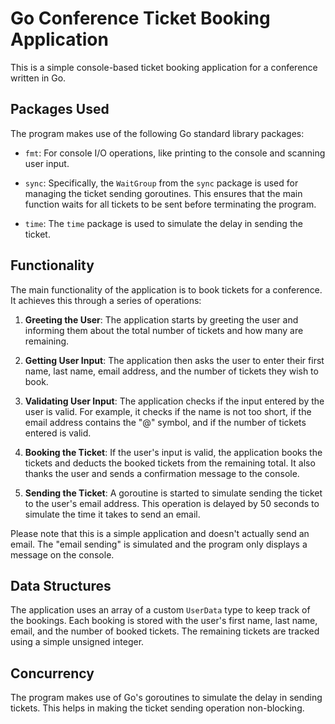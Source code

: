 # Go Conference Ticket Booking Application

This is a simple console-based ticket booking application for a conference written in Go. 

## Packages Used

The program makes use of the following Go standard library packages:

- `fmt`: For console I/O operations, like printing to the console and scanning user input.

- `sync`: Specifically, the `WaitGroup` from the `sync` package is used for managing the ticket sending goroutines. This ensures that the main function waits for all tickets to be sent before terminating the program.

- `time`: The `time` package is used to simulate the delay in sending the ticket.

## Functionality

The main functionality of the application is to book tickets for a conference. It achieves this through a series of operations:

1. **Greeting the User**: The application starts by greeting the user and informing them about the total number of tickets and how many are remaining.

2. **Getting User Input**: The application then asks the user to enter their first name, last name, email address, and the number of tickets they wish to book.

3. **Validating User Input**: The application checks if the input entered by the user is valid. For example, it checks if the name is not too short, if the email address contains the "@" symbol, and if the number of tickets entered is valid.

4. **Booking the Ticket**: If the user's input is valid, the application books the tickets and deducts the booked tickets from the remaining total. It also thanks the user and sends a confirmation message to the console.

5. **Sending the Ticket**: A goroutine is started to simulate sending the ticket to the user's email address. This operation is delayed by 50 seconds to simulate the time it takes to send an email.

Please note that this is a simple application and doesn't actually send an email. The "email sending" is simulated and the program only displays a message on the console.

## Data Structures

The application uses an array of a custom `UserData` type to keep track of the bookings. Each booking is stored with the user's first name, last name, email, and the number of booked tickets. The remaining tickets are tracked using a simple unsigned integer.

## Concurrency

The program makes use of Go's goroutines to simulate the delay in sending tickets. This helps in making the ticket sending operation non-blocking.
